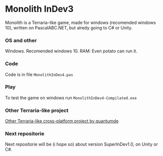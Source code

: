 Monolith InDev3
=========
Monolith is a Terraria-like game, made for windows (recomended windows 10), written on PascalABC.NET, but alredy going to C# or Unity.

### OS and other
Windows. Recomended windows 10.
RAM: Even potato can run it.

### Code
Code is in file
```MonolithInDev4.pas```

### Play
To test the game on windows run
```MonolithInDev4-Compilated.exe```

### Other Terraria-like project
[Other Terraria-like cross-platform project by quantumde](https://github.com/quantumde/Open-Terraria-Project)

### Next repositorie
Next repositorie will be (i hope so) about version SuperInDev1.0, on Unity or C#.
